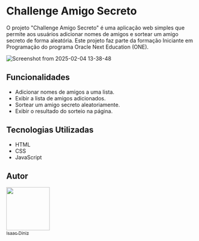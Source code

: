 # Challenge Amigo Secreto

O projeto "Challenge Amigo Secreto" é uma aplicação web simples que permite aos usuários adicionar nomes de amigos e sortear um amigo secreto de forma aleatória. Este projeto faz parte da formação Iniciante em Programação do programa Oracle Next Education (ONE).

![Screenshot from 2025-02-04 13-38-48](https://github.com/user-attachments/assets/6e95505c-e32a-472d-993e-85cc6c2a7d71)

## Funcionalidades

- Adicionar nomes de amigos a uma lista.
- Exibir a lista de amigos adicionados.
- Sortear um amigo secreto aleatoriamente.
- Exibir o resultado do sorteio na página.

## Tecnologias Utilizadas

- HTML
- CSS
- JavaScript

## Autor
[<img loading="lazy" src="https://avatars.githubusercontent.com/isaacdiniiz" width=115><br><sub>Isaac Diniz</sub>](https://github.com/isaacdiniiz)
